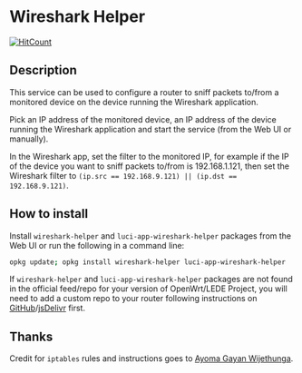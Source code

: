 # Wireshark Helper

[![HitCount](http://hits.dwyl.com/stangri/openwrt/wireshark-helper.svg)](http://hits.dwyl.com/stangri/openwrt/wireshark-helper)

## Description

This service can be used to configure a router to sniff packets to/from a monitored device on the device running the Wireshark application.

Pick an IP address of the monitored device, an IP address of the device running the Wireshark application and start the service (from the Web UI or manually).

In the Wireshark app, set the filter to the monitored IP, for example if the IP of the device you want to sniff packets to/from is 192.168.1.121, then set the Wireshark filter to ```(ip.src == 192.168.9.121) || (ip.dst == 192.168.9.121)```.

## How to install

Install ```wireshark-helper``` and ```luci-app-wireshark-helper``` packages from the Web UI or run the following in a command line:

```sh
opkg update; opkg install wireshark-helper luci-app-wireshark-helper
```

If ```wireshark-helper``` and ```luci-app-wireshark-helper``` packages are not found in the official feed/repo for your version of OpenWrt/LEDE Project, you will need to add a custom repo to your router following instructions on [GitHub](https://github.com/stangri/openwrt_packages/blob/master/README.md#on-your-router)/[jsDelivr](https://cdn.jsdelivr.net/gh/stangri/openwrt_packages@master/README.md#on-your-router) first.

## Thanks

Credit for ```iptables``` rules and instructions goes to [Ayoma Gayan Wijethunga](https://www.ayomaonline.com/security/analyzing-network-traffic-with-openwrt/).
